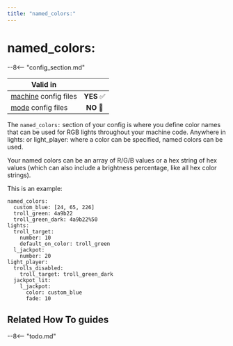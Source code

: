 ```yaml
---
title: "named_colors:"
---
```


# named_colors:


--8<-- "config_section.md"

| Valid in | |
|-----|:----:|
|[machine](instructions/machine_config.md) config files |**YES** :white_check_mark:|
|[mode](instructions/mode_config.md) config files|**NO** :no_entry_sign:|

The `named_colors:` section of your config is where you define color
names that can be used for RGB lights throughout your machine code.
Anywhere in lights: or light_player: where a color can be specified,
named colors can be used.

Your named colors can be an array of R/G/B values or a hex string of hex
values (which can also include a brightness percentage, like all hex
color strings).

This is an example:

``` mpf-config
named_colors:
  custom_blue: [24, 65, 226]
  troll_green: 4a9b22
  troll_green_dark: 4a9b22%50
lights:
  troll_target:
    number: 10
    default_on_color: troll_green
  l_jackpot:
    number: 20
light_player:
  trolls_disabled:
    troll_target: troll_green_dark
  jackpot_lit:
    l_jackpot:
      color: custom_blue
      fade: 10
```

## Related How To guides

--8<-- "todo.md"
